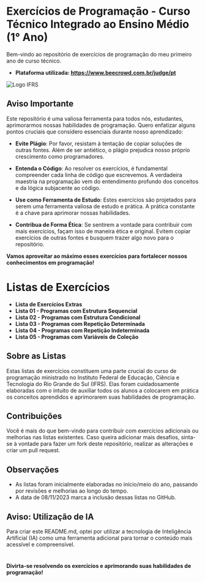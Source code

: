 # Exercícios de Programação - Curso Técnico Integrado ao Ensino Médio (1° Ano)

Bem-vindo ao repositório de exercícios de programação do meu primeiro ano de curso técnico. 
 - **Plataforma utilizada: https://www.beecrowd.com.br/judge/pt**

![Logo IFRS](https://ifrs.edu.br/wp-content/uploads/2022/08/Logo-IFRS-cores-sem-fundo-Horizontal.png)

## Aviso Importante

Este repositório é uma valiosa ferramenta para todos nós, estudantes, aprimorarmos nossas habilidades de programação. Quero enfatizar alguns pontos cruciais que considero essenciais durante nosso aprendizado:

- **Evite Plágio**: Por favor, resistam à tentação de copiar soluções de outras fontes. Além de ser antiético, o plágio prejudica nosso próprio crescimento como programadores.

- **Entenda o Código**: Ao resolver os exercícios, é fundamental compreender cada linha de código que escrevemos. A verdadeira maestria na programação vem do entendimento profundo dos conceitos e da lógica subjacente ao código.

- **Use como Ferramenta de Estudo**: Estes exercícios são projetados para serem uma ferramenta valiosa de estudo e prática. A prática constante é a chave para aprimorar nossas habilidades.

- **Contribua de Forma Ética**: Se sentirem a vontade para contribuir com mais exercícios, façam isso de maneira ética e original. Evitem copiar exercícios de outras fontes e busquem trazer algo novo para o repositório.

**Vamos aproveitar ao máximo esses exercícios para fortalecer nossos conhecimentos em programação!**
  

# Listas de Exercícios

- **Lista de Exercícios Extras**
- **Lista 01 - Programas com Estrutura Sequencial**
- **Lista 02 - Programas com Estrutura Condicional**
- **Lista 03 - Programas com Repetição Determinada**
- **Lista 04 - Programas com Repetição Indeterminada**
- **Lista 05 - Programas com Variáveis de Coleção**

## Sobre as Listas

Estas listas de exercícios constituem uma parte crucial do curso de programação ministrado no Instituto Federal de Educação, Ciência e Tecnologia do Rio Grande do Sul (IFRS). Elas foram cuidadosamente elaboradas com o intuito de auxiliar todos os alunos a colocarem em prática os conceitos aprendidos e aprimorarem suas habilidades de programação.

## Contribuições

Você é mais do que bem-vindo para contribuir com exercícios adicionais ou melhorias nas listas existentes. Caso queira adicionar mais desafios, sinta-se à vontade para fazer um fork deste repositório, realizar as alterações e criar um pull request.

## Observações

- As listas foram inicialmente elaboradas no início/meio do ano, passando por revisões e melhorias ao longo do tempo.
- A data de 08/11/2023 marca a inclusão dessas listas no GitHub.

## Aviso: Utilização de IA

Para criar este README.md, optei por utilizar a tecnologia de Inteligência Artificial (IA) como uma ferramenta adicional para tornar o conteúdo mais acessível e compreensível.
#
**Divirta-se resolvendo os exercícios e aprimorando suas habilidades de programação!**